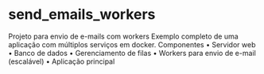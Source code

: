 # send_emails_workers
 Projeto para envio de e-mails com workers
Exemplo completo de uma aplicação com múltiplos serviços em docker.
Componentes
• Servidor web
• Banco de dados
• Gerenciamento de filas
• Workers para envio de e-mail (escalável)
• Aplicação principal
